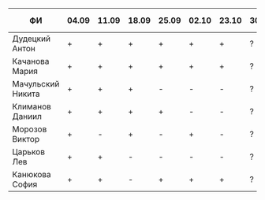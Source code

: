 |          ФИ        |  04.09 |  11.09 |  18.09 |  25.09 |  02.10 |  23.10 |  30.10 | 1 задача  |  2 задача |
|--------------------|--------|--------|--------|--------|--------|--------|--------|-----------|-----------|
|  Дудецкий Антон    |   +    |   +    |   +    |   +    |   +    |   +    |   ?    |     +     |     +     |
|  Качанова Мария    |   +    |   +    |   +    |   +    |   +    |   +    |   ?    |     +     |     +     |
|  Мачульский Никита |   +    |   +    |   +    |   -    |   -    |   -    |   ?    |           |           |
|  Климанов Даниил   |   +    |   +    |   +    |   +    |   -    |   -    |   ?    |     +     |     +     |
|  Морозов Виктор    |   +    |   -    |   +    |   -    |   +    |   -    |   ?    |           |           |
|  Царьков Лев       |   +    |   +    |   -    |   -    |   -    |   -    |   ?    |           |           |
|  Канюкова София    |   +    |   +    |   -    |   +    |   +    |   +    |   ?    |     +     |     +     |
